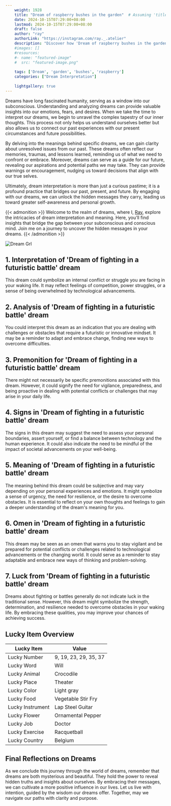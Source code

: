 ```yaml
---
    weight: 1928
    title: "Dream of raspberry bushes in the garden"  # Assuming 'title' column exists
    date: 2024-10-15T07:29:00+08:00
    lastmod: 2024-10-15T07:29:00+08:00
    draft: false
    author: "ray"
    authorLink: "https://instagram.com/ray._.atelier"
    description: "Discover how 'Dream of raspberry bushes in the garden' can interpret your future and uncover its significant meanings in your life."
    #images: []
    #resources:
    #- name: "featured-image"
    #  src: "featured-image.png"
    
    tags: ['Dream', 'garden', 'bushes', 'raspberry']
    categories: ["Dream Interpretation"]
    
    lightgallery: true
---
```

    
Dreams have long fascinated humanity, serving as a window into our subconscious. Understanding and analyzing dreams can provide valuable insights into our emotions, fears, and desires. When we take the time to interpret our dreams, we begin to unravel the complex tapestry of our inner thoughts. This process not only helps us understand ourselves better but also allows us to connect our past experiences with our present circumstances and future possibilities.

By delving into the meanings behind specific dreams, we can gain clarity about unresolved issues from our past. These dreams often reflect our memories, traumas, and lessons learned, reminding us of what we need to confront or embrace. Moreover, dreams can serve as a guide for our future, revealing our aspirations and potential paths we may take. They can provide warnings or encouragement, nudging us toward decisions that align with our true selves.

Ultimately, dream interpretation is more than just a curious pastime; it is a profound practice that bridges our past, present, and future. By engaging with our dreams, we can unlock the hidden messages they carry, leading us toward greater self-awareness and personal growth.

{{< admonition >}}
Welcome to the realm of dreams, where I, [Ray](https://instagram.com/ray._.atelier), explore the intricacies of dream interpretation and meaning. Here, you’ll find insights that bridge the gap between your subconscious and conscious mind. Join me on a journey to uncover the hidden messages in your dreams.
{{< /admonition >}}

![Dream Grl](https://cdn.pixabay.com/photo/2017/11/02/03/35/gothic-2910057_1280.jpg "Dream Grl")

## 1. Interpretation of 'Dream of fighting in a futuristic battle' dream
 This dream could symbolize an internal conflict or struggle you are facing in your waking life. It may reflect feelings of competition, power struggles, or a sense of being overwhelmed by technological advancements.

## 2. Analysis of 'Dream of fighting in a futuristic battle' dream
 You could interpret this dream as an indication that you are dealing with challenges or obstacles that require a futuristic or innovative mindset. It may be a reminder to adapt and embrace change, finding new ways to overcome difficulties.

## 3. Premonition for 'Dream of fighting in a futuristic battle' dream
 There might not necessarily be specific premonitions associated with this dream. However, it could signify the need for vigilance, preparedness, and being proactive in dealing with potential conflicts or challenges that may arise in your daily life.

## 4. Signs in 'Dream of fighting in a futuristic battle' dream
 The signs in this dream may suggest the need to assess your personal boundaries, assert yourself, or find a balance between technology and the human experience. It could also indicate the need to be mindful of the impact of societal advancements on your well-being.

## 5. Meaning of 'Dream of fighting in a futuristic battle' dream
 The meaning behind this dream could be subjective and may vary depending on your personal experiences and emotions. It might symbolize a sense of urgency, the need for resilience, or the desire to overcome obstacles. It is essential to reflect on your own thoughts and feelings to gain a deeper understanding of the dream's meaning for you.

## 6. Omen in 'Dream of fighting in a futuristic battle' dream
 This dream may be seen as an omen that warns you to stay vigilant and be prepared for potential conflicts or challenges related to technological advancements or the changing world. It could serve as a reminder to stay adaptable and embrace new ways of thinking and problem-solving.

## 7. Luck from 'Dream of fighting in a futuristic battle' dream
 Dreams about fighting or battles generally do not indicate luck in the traditional sense. However, this dream might symbolize the strength, determination, and resilience needed to overcome obstacles in your waking life. By embracing these qualities, you may improve your chances of achieving success.

## Lucky Item Overview
| Lucky Item          | Value              |
|---------------|--------------------|
| Lucky Number        | 9, 19, 23, 29, 35, 37  |
| Lucky Word          | Will |
| Lucky Animal        | Crocodile |
| Lucky Place         | Theater     |
| Lucky Color         | Light gray     |
| Lucky Food          | Vegetable Stir Fry      |
| Lucky Instrument    | Lap Steel Guitar |
| Lucky Flower        | Ornamental Pepper    |
| Lucky Job           | Doctor       |
| Lucky Exercise      | Racquetball  |
| Lucky Country       | Belgium    |


##  Final Reflections on Dreams

As we conclude this journey through the world of dreams, remember that dreams are both mysterious and beautiful. They hold the power to reveal hidden truths and insights about ourselves. By embracing their messages, we can cultivate a more positive influence in our lives. Let us live with intention, guided by the wisdom our dreams offer. Together, may we navigate our paths with clarity and purpose.
